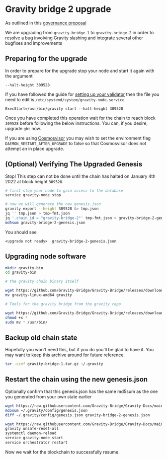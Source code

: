 # Gravity bridge 2 upgrade

As outlined in this [governance proposal](https://github.com/Gravity-Bridge/Gravity-Docs/tree/main/gov/software-upgrade-v1_2.md)

We are upgrading from `gravity-bridge-1` to `gravity-bridge-2` in order to resolve a bug involving Gravity slashing and integrate several other bugfixes and improvements

## Preparing for the upgrade

In order to prepare for the upgrade stop your node and start it again with the argument

```text
--halt-height 309528
```

If you have followed the guide for [setting up your validator](/docs/setting-up-a-validator.md) then the file you need to edit is `/etc/systemd/system/gravity-node.service`

```text
ExecStart=/usr/bin/gravity start --halt-height 309528
```

Once you have completed this operation wait for the chain to reach block `309528` before following the below instructions. You can, if you desire, upgrade `gbt` now.

If you are using [Cosmosvisor](https://github.com/Gravity-Bridge/Gravity-Docs/blob/main/docs/upgrading.md) you may wish to set the environment flag `DAEMON_RESTART_AFTER_UPGRADE` to false so that Cosmosvisor does not attempt an in place upgrade.

## (Optional) Verifying The Upgraded Genesis

Stop! This step can not be done until the chain has halted on January 4th 2022 at block height `309528`.

```bash
# first stop your node to gain access to the database
service gravity-node stop

# now we will generate the new genesis.json
gravity export --height 309528 &> tmp.json
jq '' tmp.json > tmp-fmt.json
jq '.chain_id = "gravity-bridge-2"' tmp-fmt.json > gravity-bridge-2-genesis.json
md5sum gravity-bridge-2-genesis.json
```

You should see

```text
<upgrade not ready>  gravity-bridge-2-genesis.json
```

## Upgrading node software

```bash
mkdir gravity-bin
cd gravity-bin

# the gravity chain binary itself

wget https://github.com/Gravity-Bridge/Gravity-Bridge/releases/download/v1.2.0/gravity-linux-amd64
mv gravity-linux-amd64 gravity

# Tools for the gravity bridge from the gravity repo

wget https://github.com/Gravity-Bridge/Gravity-Bridge/releases/download/v1.2.0/gbt
chmod +x *
sudo mv * /usr/bin/
```

## Backup old chain state

Hopefully you won't need this, but if you do you'll be glad to have it. You may want to keep this archive around for future reference.

```bash
tar -czvf gravity-bridge-1.tar.gz ~/.gravity
```

## Restart the chain using the new genesis.json

Optionally confirm that this genesis.json has the same md5sum as the one you generated from your own state earlier

```bash
wget https://raw.githubusercontent.com/Gravity-Bridge/Gravity-Docs/main/genesis.json -O ~/.gravity/config/genesis.json
md5sum ~/.gravity/config/genesis.json
diff ~/.gravity/config/genesis.json gravity-bridge-2-genesis.json
```

```bash
wget https://raw.githubusercontent.com/Gravity-Bridge/Gravity-Docs/main/genesis.json -O ~/.gravity/config/genesis.json
gravity unsafe-reset-all
systemctl daemon-reload
service gravity-node start
service orchestrator restart
```

Now we wait for the blockchain to successfully resume.
